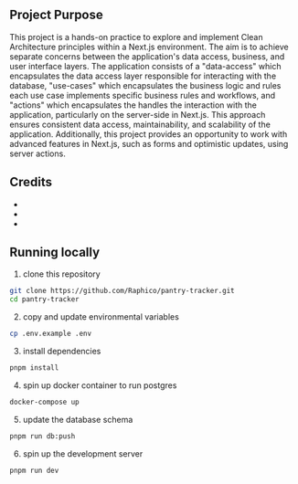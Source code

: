 ## Project Purpose

This project is a hands-on practice to explore and implement Clean Architecture principles within a Next.js environment. The aim is to achieve separate concerns between the application's data access, business, and user interface layers. The application consists of a "data-access" which encapsulates the data access layer responsible for interacting with the database, "use-cases" which encapsulates the business logic and rules each use case implements specific business rules and workflows, and "actions" which encapsulates the handles the interaction with the application, particularly on the server-side in Next.js. This approach ensures consistent data access, maintainability, and scalability of the application. Additionally, this project provides an opportunity to work with advanced features in Next.js, such as forms and optimistic updates, using server actions.

## Credits

- [](https://nextjs.org/blog/security-nextjs-server-components-actions)
- [](https://github.com/vercel/next.js/tree/canary/examples/next-forms)
- [](https://github.com/webdevcody/ppai-next-starter)

## Running locally

1. clone this repository

```bash
git clone https://github.com/Raphico/pantry-tracker.git
cd pantry-tracker
```

2. copy and update environmental variables

```bash
cp .env.example .env
```

3. install dependencies

```bash
pnpm install
```

4. spin up docker container to run postgres

```bash
docker-compose up
```

5. update the database schema

```bash
pnpm run db:push
```

6. spin up the development server

```bash
pnpm run dev
```
